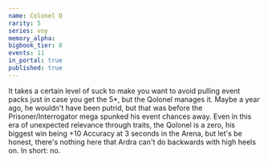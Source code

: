 ```yaml
---
name: Colonel Q
rarity: 5
series: voy
memory_alpha:
bigbook_tier: 8
events: 11
in_portal: true
published: true
---
```


It takes a certain level of suck to make you want to avoid pulling event packs just in case you get the 5*, but the Qolonel manages it. Maybe a year ago, he wouldn't have been putrid, but that was before the Prisoner/Interrogator mega spunked his event chances away. Even in this era of unexpected relevance through traits, the Qolonel is a zero, his biggest win being +10 Accuracy at 3 seconds in the Arena, but let's be honest, there's nothing here that Ardra can't do backwards with high heels on. In short: no.
